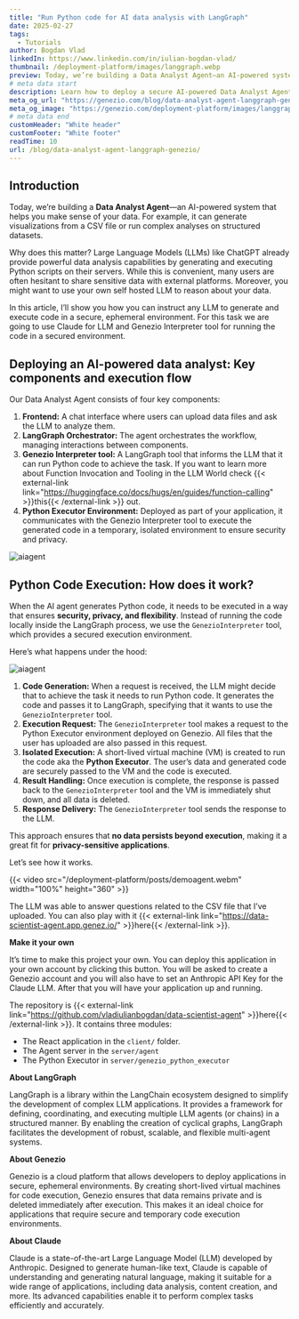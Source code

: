 ```yaml
---
title: "Run Python code for AI data analysis with LangGraph"
date: 2025-02-27
tags:
  - Tutorials
author: Bogdan Vlad
linkedIn: https://www.linkedin.com/in/iulian-bogdan-vlad/
thumbnail: /deployment-platform/images/langgraph.webp
preview: Today, we’re building a Data Analyst Agent—an AI-powered system that helps you make sense of your data. For example, it can generate visualizations from a CSV file or run complex analyses on structured datasets.
# meta data start
description: Learn how to deploy a secure AI-powered Data Analyst Agent using LangGraph and Genezio, ensuring privacy and control over your data.
meta_og_url: "https://genezio.com/blog/data-analyst-agent-langgraph-genezio/"
meta_og_image: "https://genezio.com/deployment-platform/images/langgraph.webp"
# meta data end
customHeader: "White header"
customFooter: "White footer"
readTime: 10
url: /blog/data-analyst-agent-langgraph-genezio/
---
```


## Introduction

Today, we’re building a **Data Analyst Agent**—an AI-powered system that helps you make sense of your data. For example, it can generate visualizations from a CSV file or run complex analyses on structured datasets.

Why does this matter? Large Language Models (LLMs) like ChatGPT already provide powerful data analysis capabilities by generating and executing Python scripts on their servers. While this is convenient, many users are often hesitant to share sensitive data with external platforms. Moreover, you might want to use your own self hosted LLM to reason about your data.

In this article, I’ll show you how you can instruct any LLM to generate and execute code in a secure, ephemeral environment. For this task we are going to use Claude for LLM and Genezio Interpreter tool for running the code in a secured environment.

## Deploying an AI-powered data analyst: Key components and execution flow

Our Data Analyst Agent consists of four key components:

1. **Frontend:** A chat interface where users can upload data files and ask the LLM to analyze them.
2. **LangGraph Orchestrator:** The agent orchestrates the workflow, managing interactions between components.
3. **Genezio Interpreter tool:** A LangGraph tool that informs the LLM that it can run Python code to achieve the task. If you want to learn more about Function Invocation and Tooling in the LLM World check {{< external-link link="https://huggingface.co/docs/hugs/en/guides/function-calling" >}}this{{< /external-link >}} out.
4. **Python Executor Environment:** Deployed as part of your application, it communicates with the Genezio Interpreter tool to execute the generated code in a temporary, isolated environment to ensure security and privacy.

![aiagent](/deployment-platform/posts/aiagent1.webp)

## Python Code Execution: How does it work?

When the AI agent generates Python code, it needs to be executed in a way that ensures **security, privacy, and flexibility**. Instead of running the code locally inside the LangGraph process, we use the `GenezioInterpreter` tool, which provides a secured execution environment.

Here’s what happens under the hood:

![aiagent](/deployment-platform/posts/aiagent2.webp)

1. **Code Generation:** When a request is received, the LLM might decide that to achieve the task it needs to run Python code. It generates the code and passes it to LangGraph, specifying that it wants to use the `GenezioInterpreter` tool.
2. **Execution Request:** The `GenezioInterpreter` tool makes a request to the Python Executor environment deployed on Genezio. All files that the user has uploaded are also passed in this request.
3. **Isolated Execution:** A short-lived virtual machine (VM) is created to run the code aka the **Python Executor**. The user’s data and generated code are securely passed to the VM and the code is executed.
4. **Result Handling:** Once execution is complete, the response is passed back to the `GenezioInterpreter` tool and the VM is immediately shut down, and all data is deleted.
5. **Response Delivery:** The `GenezioInterpreter` tool sends the response to the LLM.

This approach ensures that **no data persists beyond execution**, making it a great fit for **privacy-sensitive applications**.

Let’s see how it works.

{{< video src="/deployment-platform/posts/demoagent.webm" width="100%" height="360" >}}

The LLM was able to answer questions related to the CSV file that I’ve uploaded. You can also play with it {{< external-link link="https://data-scientist-agent.app.genez.io/" >}}here{{< /external-link >}}.

**Make it your own**

It’s time to make this project your own. You can deploy this application in your own account by clicking this button. You will be asked to create a Genezio account and you will also have to set an Anthropic API Key for the Claude LLM. After that you will have your application up and running.

The repository is {{< external-link link="https://github.com/vladiulianbogdan/data-scientist-agent" >}}here{{< /external-link >}}. It contains three modules:

- The React application in the `client/` folder.
- The Agent server in the `server/agent`
- The Python Executor in `server/genezio_python_executor`

**About LangGraph**

LangGraph is a library within the LangChain ecosystem designed to simplify the development of complex LLM applications. It provides a framework for defining, coordinating, and executing multiple LLM agents (or chains) in a structured manner. By enabling the creation of cyclical graphs, LangGraph facilitates the development of robust, scalable, and flexible multi-agent systems.

**About Genezio**

Genezio is a cloud platform that allows developers to deploy applications in secure, ephemeral environments. By creating short-lived virtual machines for code execution, Genezio ensures that data remains private and is deleted immediately after execution. This makes it an ideal choice for applications that require secure and temporary code execution environments.

**About Claude**

Claude is a state-of-the-art Large Language Model (LLM) developed by Anthropic. Designed to generate human-like text, Claude is capable of understanding and generating natural language, making it suitable for a wide range of applications, including data analysis, content creation, and more. Its advanced capabilities enable it to perform complex tasks efficiently and accurately.
